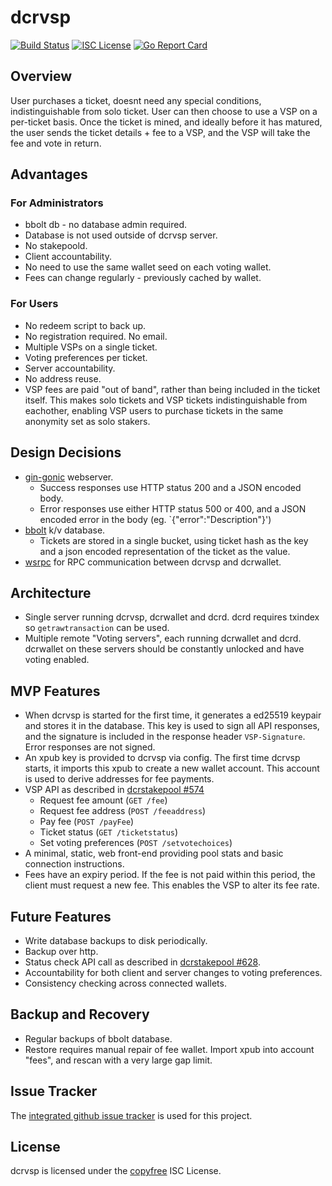 # dcrvsp

[![Build Status](https://github.com/jholdstock/dcrvsp/workflows/Build%20and%20Test/badge.svg)](https://github.com/jholdstock/dcrvsp/actions)
[![ISC License](https://img.shields.io/badge/license-ISC-blue.svg)](http://copyfree.org)
[![Go Report Card](https://goreportcard.com/badge/github.com/jholdstock/dcrvsp)](https://goreportcard.com/report/github.com/jholdstock/dcrvsp)

## Overview

User purchases a ticket, doesnt need any special conditions, indistinguishable
from solo ticket. User can then choose to use a VSP on a per-ticket basis. Once
the ticket is mined, and ideally before it has matured, the user sends the
ticket details + fee to a VSP, and the VSP will take the fee and vote in return.

## Advantages

### For Administrators

- bbolt db - no database admin required.
- Database is not used outside of dcrvsp server.
- No stakepoold.
- Client accountability.
- No need to use the same wallet seed on each voting wallet.
- Fees can change regularly - previously cached by wallet.

### For Users

- No redeem script to back up.
- No registration required. No email.
- Multiple VSPs on a single ticket.
- Voting preferences per ticket.
- Server accountability.
- No address reuse.
- VSP fees are paid "out of band", rather than being included in the ticket
  itself. This makes solo tickets and VSP tickets indistinguishable from
  eachother, enabling VSP users to purchase tickets in the same anonymity set
  as solo stakers.

## Design Decisions

- [gin-gonic](https://github.com/gin-gonic/gin) webserver.
  - Success responses use HTTP status 200 and a JSON encoded body.
  - Error responses use either HTTP status 500 or 400, and a JSON encoded error
    in the body (eg. `{"error":"Description"}')
- [bbolt](https://github.com/etcd-io/bbolt) k/v database.
  - Tickets are stored in a single bucket, using ticket hash as the key and a
    json encoded representation of the ticket as the value.
- [wsrpc](https://github.com/jrick/wsrpc) for RPC communication between dcrvsp
  and dcrwallet.

## Architecture

- Single server running dcrvsp, dcrwallet and dcrd. dcrd requires txindex so
  `getrawtransaction` can be used.
- Multiple remote "Voting servers", each running dcrwallet and dcrd. dcrwallet
  on these servers should be constantly unlocked and have voting enabled.

## MVP Features

- When dcrvsp is started for the first time, it generates a ed25519 keypair and
  stores it in the database. This key is used to sign all API responses, and the
  signature is included in the response header `VSP-Signature`. Error responses
  are not signed.
- An xpub key is provided to dcrvsp via config. The first time dcrvsp starts, it
  imports this xpub to create a new wallet account. This account is used to
  derive addresses for fee payments.
- VSP API as described in [dcrstakepool #574](https://github.com/decred/dcrstakepool/issues/574)
  - Request fee amount (`GET /fee`)
  - Request fee address (`POST /feeaddress`)
  - Pay fee (`POST /payFee`)
  - Ticket status (`GET /ticketstatus`)
  - Set voting preferences (`POST /setvotechoices`)
- A minimal, static, web front-end providing pool stats and basic connection
  instructions.
- Fees have an expiry period. If the fee is not paid within this period, the
  client must request a new fee. This enables the VSP to alter its fee rate.

## Future Features

- Write database backups to disk periodically.
- Backup over http.
- Status check API call as described in [dcrstakepool #628](https://github.com/decred/dcrstakepool/issues/628).
- Accountability for both client and server changes to voting preferences.
- Consistency checking across connected wallets.

## Backup and Recovery

- Regular backups of bbolt database.
- Restore requires manual repair of fee wallet. Import xpub into account "fees",
  and rescan with a very large gap limit.

## Issue Tracker

The [integrated github issue tracker](https://github.com/jholdstock/dcrvsp/issues)
is used for this project.

## License

dcrvsp is licensed under the [copyfree](http://copyfree.org) ISC License.
